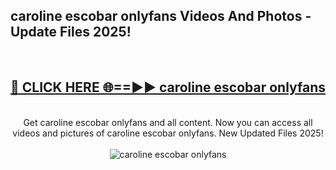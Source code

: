 <h2>caroline escobar onlyfans Videos And Photos - Update Files 2025!</h2>
<br>
<div align="center">
<h2><a href="https://linkcuts.com/hfmhzwbr" rel="nofollow">🔴 CLICK HERE 🌐==►► caroline escobar onlyfans</a></h2>
<br>
Get caroline escobar onlyfans and all content. Now you can access all videos and pictures of caroline escobar onlyfans. New Updated Files 2025!
<br>
<br>
<a href="https://linkcuts.com/hfmhzwbr" rel="nofollow" data-target="animated-image.originalLink"><img src="https://i.ibb.co.com/WyWwxjT/player-gif2.gif" alt="caroline escobar onlyfans" style="max-width: 100%; display: inline-block;" data-target="animated-image.originalImage"></a>
</div>
<br>